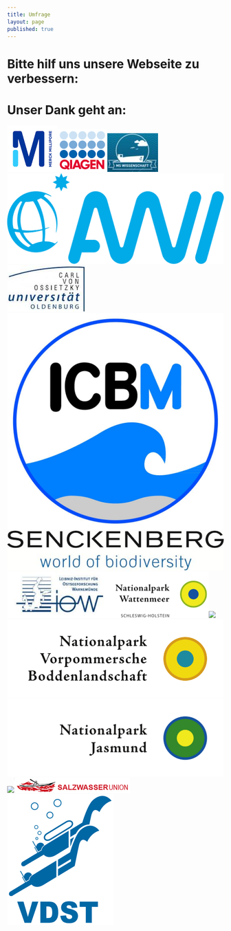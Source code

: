 ```yaml
---
title: Umfrage
layout: page
published: true
---
```



# Bitte hilf uns unsere Webseite zu verbessern:

<script>(function(e,t,n,o){var s,c,r;e.SMCX=e.SMCX||[],t.getElementById(o)||(s=t.getElementsByTagName(n),c=s[s.length-1],r=t.createElement(n),r.type="text/javascript",r.async=!0,r.id=o,r.src=["https:"===location.protocol?"https://":"http://","widget.surveymonkey.com/collect/website/js/DNiWvrS5w5_2B7LV8fJmx8BYnzpwWGrUpQMUE4QPSVGyeXNS9MZUY1d5Gez5RQFMXA.js"].join(""),c.parentNode.insertBefore(r,c))})(window,document,"script","smcx-sdk");</script>

# Unser Dank geht an:
<div class="block">
<img src="/assets/images/millipore.png" width="117" height="108" /><img src="/assets/images/qiagen.png"><img src="/assets/images/ms_wissenschaft.jpg"><img src="/assets/images/awi_logo.svg"><img src="/assets/images/oldenburg.jpg"><img src="/assets/images/Logo_ICBM.jpg"><img src="/assets/images/senckenberg.jpg"><img src="/assets/images/iow.jpg"><img src="/assets/images/np_wattenmeer.png"><img src="/assets/images/Logo_Nationalpark_Niedersächsisches_Wattenmeer.svg.png"><img src="/assets/images/Logo_Nationalpark_Vorpommersche_Boddenlandschaft.svg.png"><img src="/assets/images/Logo_Nationalpark_Jasmund.svg.png"><img src="/assets/images/Logo_Biosphärenreservat_Mittelelbe.svg.png"><img src="/assets/images/salzwasserunion_logo.jpg"><img src="/assets/images/VDST_Logo.svg">
</div>
